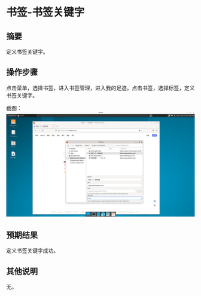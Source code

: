 # 书签-书签关键字

## 摘要

定义书签关键字。

## 操作步骤

点击菜单，选择书签，进入书签管理，进入我的足迹，点击书签，选择标签，定义书签关键字。


截图：![](./img/书签-定义关键字-1.png)

## 预期结果

定义书签关键字成功。

## 其他说明

无。
